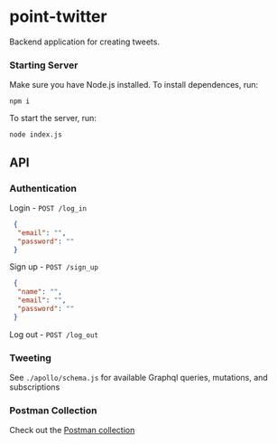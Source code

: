 # point-twitter

Backend application for creating tweets.

### Starting Server

Make sure you have Node.js installed. To install dependences, run:

```
npm i
```

To start the server, run:

```
node index.js
```

## API

### Authentication 

Login - `POST /log_in`
```json
 {
  "email": "",
  "password": ""
 }
```

Sign up - `POST /sign_up`
```json
 {
  "name": "",
  "email": "",
  "password": ""
 }
```

Log out - `POST /log_out`

### Tweeting

See `./apollo/schema.js` for available Graphql queries, mutations, and subscriptions

### Postman Collection

Check out the [Postman collection](https://www.getpostman.com/collections/7d0a362df80400358a6d)
